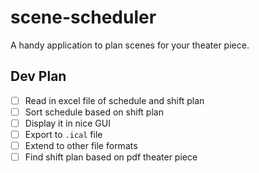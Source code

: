 # scene-scheduler

A handy application to plan scenes for your theater piece.

## Dev Plan

- [ ] Read in excel file of schedule and shift plan
- [ ] Sort schedule based on shift plan
- [ ] Display it in nice GUI
- [ ] Export to `.ical` file
- [ ] Extend to other file formats
- [ ] Find shift plan based on pdf theater piece
